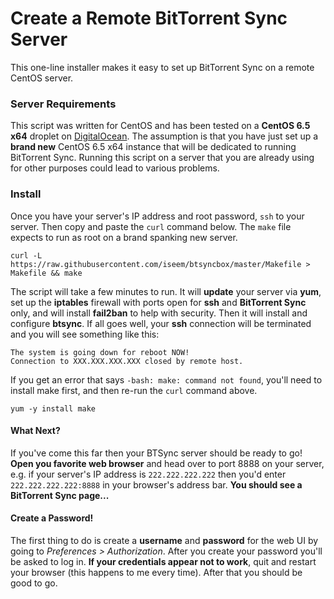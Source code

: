 # Create a Remote BitTorrent Sync Server

This one-line installer makes it easy to set up BitTorrent Sync on a remote CentOS server.


### Server Requirements

This script was written for CentOS and has been tested on a __CentOS 6.5 x64__ droplet on [DigitalOcean](https://www.digitalocean.com/?refcode=ae33c2146dbb). The assumption is that you have just set up a __brand new__ CentOS 6.5 x64 instance that will be dedicated to running BitTorrent Sync. Running this script on a server that you are already using for other purposes could lead to various problems.


### Install

Once you have your server's IP address and root password, `ssh` to your server. Then copy and paste the `curl` command below. The `make` file expects to run as root on a brand spanking new server.

```
curl -L https://raw.githubusercontent.com/iseem/btsyncbox/master/Makefile > Makefile && make
```

The script will take a few minutes to run. It will __update__ your server via __yum__, set up the __iptables__ firewall with ports open for __ssh__ and __BitTorrent Sync__ only,  and will install __fail2ban__ to help with security. Then it will install and configure __btsync__. If all goes well, your __ssh__ connection will be terminated and you will see something like this:

```
The system is going down for reboot NOW!
Connection to XXX.XXX.XXX.XXX closed by remote host.
```

If you get an error that says `-bash: make: command not found`, you'll need to install make first, and then re-run the `curl` command above.

```
yum -y install make
```



#### What Next?

If you've come this far then your BTSync server should be ready to go! __Open you favorite web browser__ and head over to port 8888 on your server, e.g. if your server's IP address is `222.222.222.222` then you'd enter `222.222.222.222:8888` in your browser's address bar. __You should see a BitTorrent Sync page...__

#### Create a Password!
The first thing to do is create a __username__ and __password__ for the web UI by going to _Preferences > Authorization_. After you create your password you'll be asked to log in. __If your credentials appear not to work__, quit and restart your browser (this happens to me every time). After that you should be good to go.

